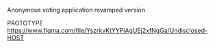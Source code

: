 Anonymous voting application revamped version 

PROTOTYPE
https://www.figma.com/file/YszrkvKtYYPiAgUEj2xfNgGa/Undisclosed-HOST
